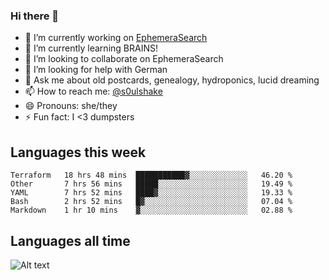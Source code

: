 ### Hi there 👋

<!--
**soulshake/soulshake** is a ✨ _special_ ✨ repository because its `README.md` (this file) appears on your GitHub profile.

Here are some ideas to get you started:

- 🔭 I’m currently working on ...
- 🌱 I’m currently learning ...
- 👯 I’m looking to collaborate on ...
- 🤔 I’m looking for help with ...
- 💬 Ask me about ...
- 📫 How to reach me: ...
- 😄 Pronouns: ...
- ⚡ Fun fact: ...
-->


- 🔭 I’m currently working on [EphemeraSearch](https://www.ephemerasearch.com/)
- 🌱 I’m currently learning BRAINS!
- 👯 I’m looking to collaborate on EphemeraSearch
- 🤔 I’m looking for help with German
- 💬 Ask me about old postcards, genealogy, hydroponics, lucid dreaming
- 📫 How to reach me: [@s0ulshake](https://twitter.com/soulshake)
- 😄 Pronouns: she/they
- ⚡ Fun fact: I <3 dumpsters

## Languages this week

<!--START_SECTION:waka-->
```text
Terraform   18 hrs 48 mins  ███████████▓░░░░░░░░░░░░░   46.20 % 
Other       7 hrs 56 mins   █████░░░░░░░░░░░░░░░░░░░░   19.49 % 
YAML        7 hrs 52 mins   ████▓░░░░░░░░░░░░░░░░░░░░   19.33 % 
Bash        2 hrs 52 mins   █▓░░░░░░░░░░░░░░░░░░░░░░░   07.04 % 
Markdown    1 hr 10 mins    ▓░░░░░░░░░░░░░░░░░░░░░░░░   02.88 % 
```
<!--END_SECTION:waka-->

## Languages all time
![Alt text](https://wakatime.com/share/@aj/6aa10b67-a5e9-4fb1-acaf-8692f4385172.svg)
